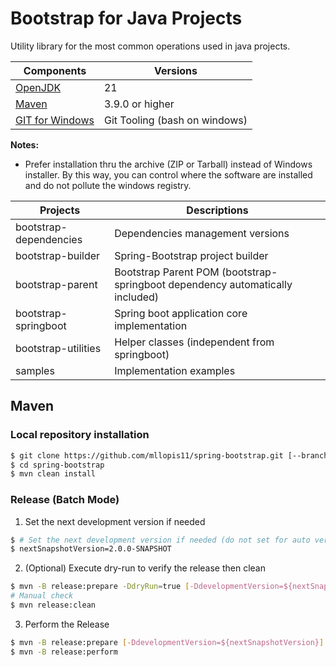 # Bootstrap for Java Projects

Utility library for the most common operations used in java projects.

Components | Versions
---------- | --------
[OpenJDK](https://adoptium.net/fr/temurin/releases/) | 21
[Maven](https://maven.apache.org) | 3.9.0 or higher
[GIT for Windows](https://gitforwindows.org) | Git Tooling (bash on windows)

**Notes:** 
- Prefer installation thru the archive (ZIP or Tarball) instead of Windows installer. By this way, you can control where the software are installed and do not pollute the windows registry.

Projects | Descriptions
-------- | ------------
bootstrap-dependencies | Dependencies management versions
bootstrap-builder | Spring-Bootstrap project builder  
bootstrap-parent | Bootstrap Parent POM (bootstrap-springboot dependency automatically included)
bootstrap-springboot | Spring boot application core implementation
bootstrap-utilities | Helper classes (independent from springboot)
samples | Implementation examples

## Maven

### Local repository installation

```bash
$ git clone https://github.com/mllopis11/spring-bootstrap.git [--branch <branchname>]
$ cd spring-bootstrap
$ mvn clean install
```

### Release (Batch Mode)

1) Set the next development version if needed

```bash
$ # Set the next development version if needed (do not set for auto versioning)
$ nextSnapshotVersion=2.0.0-SNAPSHOT
```

2) (Optional) Execute dry-run to verify the release then clean

```bash
$ mvn -B release:prepare -DdryRun=true [-DdevelopmentVersion=${nextSnapshotVersion}]
# Manual check
$ mvn release:clean
```

3) Perform the Release

```bash
$ mvn -B release:prepare [-DdevelopmentVersion=${nextSnapshotVersion}]
$ mvn -B release:perform
```

